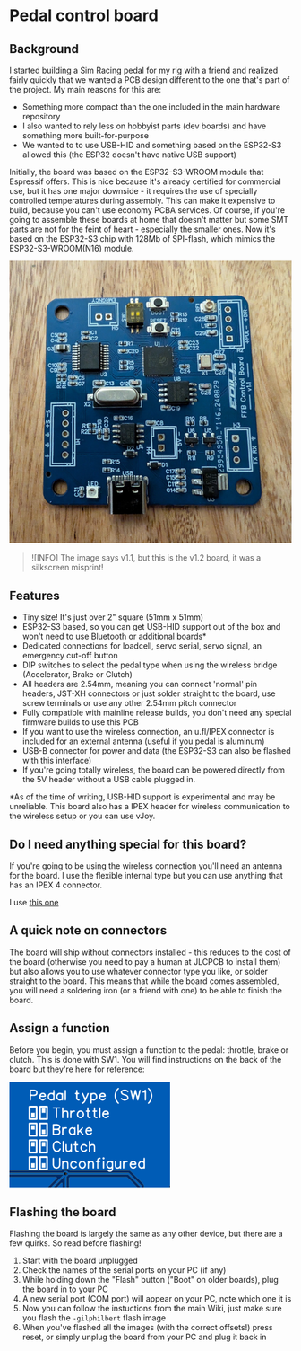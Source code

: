 # Pedal control board

## Background
I started building a Sim Racing pedal for my rig with a friend and realized fairly quickly that we wanted a PCB design different to the one that's part of the project. My main reasons for this are:
- Something more compact than the one included in the main hardware repository
- I also wanted to rely less on hobbyist parts (dev boards) and have something more built-for-purpose
- We wanted to to use USB-HID and something based on the ESP32-S3 allowed this (the ESP32 doesn't have native USB support)

Initially, the board was based on the ESP32-S3-WROOM module that Espressif offers. This is nice because it's already certified for commercial use, but it has one major downside - it requires the use of specially controlled temperatures during assembly. This can make it expensive to build, because you can't use economy PCBA services. Of course, if you're going to assemble these boards at home that doesn't matter but some SMT parts are not for the feint of heart - especially the smaller ones. Now it's based on the ESP32-S3 chip with 128Mb of SPI-flash, which mimics the ESP32-S3-WROOM(N16) module.

 ![3D Image](pcb-v1.2.jpg)

 > ![INFO]
 > The image says v1.1, but this is the v1.2 board, it was a silkscreen misprint!

## Features
- Tiny size! It's just over 2" square (51mm x 51mm)
- ESP32-S3 based, so you can get USB-HID support out of the box and won't need to use Bluetooth or additional boards*
- Dedicated connections for loadcell, servo serial, servo signal, an emergency cut-off button
- DIP switches to select the pedal type when using the wireless bridge (Accelerator, Brake or Clutch)
- All headers are 2.54mm, meaning you can connect 'normal' pin headers, JST-XH connectors or just solder straight to the board, use screw terminals or use any other 2.54mm pitch connector
- Fully compatible with mainline release builds, you don't need any special firmware builds to use this PCB
- If you want to use the wireless connection, an u.fl/IPEX connector is included for an external antenna (useful if you pedal is aluminum)
- USB-B connector for power and data (the ESP32-S3 can also be flashed with this interface)
- If you're going totally wireless, the board can be powered directly from the 5V header without a USB cable plugged in.

*As of the time of writing, USB-HID support is experimental and may be unreliable. This board also has a IPEX header for wireless communication to the wireless setup or you can use vJoy.

## Do I need anything special for this board?
If you're going to be using the wireless connection you'll need an antenna for the board. I use the flexible internal type but you can use anything that has an IPEX 4 connector.

I use [this one](https://www.amazon.com/Antenna-2-4GHz-Internal-Laptop-Module/dp/B0CQCBHMDS/ref=sr_1_3?sr=8-3)

## A quick note on connectors
The board will ship without connectors installed - this reduces to the cost of the board (otherwise you need to pay a human at JLCPCB to install them) but also allows you to use whatever connector type you like, or solder straight to the board. This means that while the board comes assembled, you will need a soldering iron (or a friend with one) to be able to finish the board.

## Assign a function
Before you begin, you must assign a function to the pedal: throttle, brake or clutch. This is done with SW1. You will find instructions on the back of the board but they're here for reference:

![SW1 reference](../images/usage/setting-pedal-type.png)

## Flashing the board
Flashing the board is largely the same as any other device, but there are a few quirks. So read before flashing!
1. Start with the board unplugged
2. Check the names of the serial ports on your PC (if any)
3. While holding down the "Flash" button ("Boot" on older boards), plug the board in to your PC
4. A new serial port (COM port) will appear on your PC, note which one it is
5. Now you can follow the instuctions from the main Wiki, just make sure you flash the `-gilphilbert` flash image
6. When you've flashed all the images (with the correct offsets!) press reset, or simply unplug the board from your PC and plug it back in
